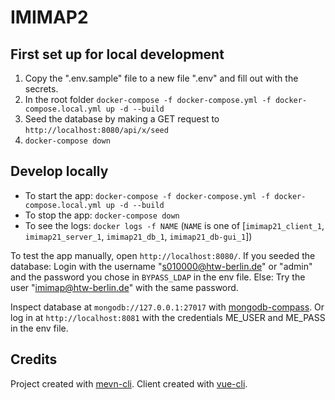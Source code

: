 # IMIMAP2

## First set up for local development
1. Copy the ".env.sample" file to a new file ".env" and fill out with the secrets.
2. In the root folder `docker-compose -f docker-compose.yml -f docker-compose.local.yml up -d --build`
3. Seed the database by making a GET request to `http://localhost:8080/api/x/seed`
4. `docker-compose down`

## Develop locally
* To start the app: `docker-compose -f docker-compose.yml -f docker-compose.local.yml up -d --build`
* To stop the app: `docker-compose down`
* To see the logs: `docker logs -f NAME` (`NAME` is one of \[`imimap21_client_1`, `imimap21_server_1`, `imimap21_db_1`, `imimap21_db-gui_1`\])

To test the app manually, open `http://localhost:8080/`.
If you seeded the database: Login with the username "s010000@htw-berlin.de" or "admin" and the password you chose in `BYPASS_LDAP` in the env file.
Else: Try the user "imimap@htw-berlin.de" with the same password.

Inspect database at `mongodb://127.0.0.1:27017` with [mongodb-compass](https://docs.mongodb.com/compass/master/connect/).
Or log in at `http://localhost:8081` with the credentials ME_USER and ME_PASS in the env file.

## Credits
Project created with [mevn-cli](https://www.npmjs.com/package/mevn-cli).
Client created with [vue-cli](https://www.npmjs.com/package/@vue/cli).
